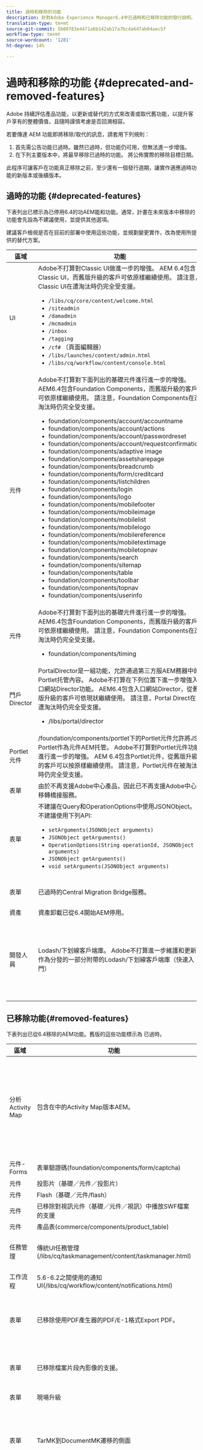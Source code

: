 ```yaml
---
title: 過時和移除的功能
description: 針對Adobe Experience Manager6.4中已過時和已移除功能的發行說明。
translation-type: tm+mt
source-git-commit: 5b00783e4471a6b142ab17a7bc4a647ab04aec5f
workflow-type: tm+mt
source-wordcount: '1281'
ht-degree: 14%

---
```



# 過時和移除的功能 {#deprecated-and-removed-features}

Adobe 持續評估產品功能，以更新或替代的方式來改善或取代舊功能，以提升客戶享有的整體價值，且隨時謹慎考慮是否回溯相容。

若要傳達 AEM 功能即將移除/取代的訊息，請套用下列規則：

1. 首先需公告功能已過時。雖然已過時，但功能仍可用，但無法進一步增強。
1. 在下列主要版本中，將最早移除已過時的功能。 將公佈實際的移除目標日期。

此程序可讓客戶在功能真正移除之前，至少還有一個發行週期，讓實作適應過時功能的新版本或後續版本。

## 過時的功能 {#deprecated-features}

下表列出已標示為已停用6.4的功AEM能和功能。通常，計畫在未來版本中移除的功能會先設為不建議使用，並提供其他選項。

建議客戶檢視是否在目前的部署中使用這些功能，並規劃變更實作，改為使用所提供的替代方案。

<!-- TBD: This MD table is a replacement of the HTML table below. However, it generates validation error hence commenting and replacing with inline text. Restore if required. -->

| 區域 | 功能 | 替代方案 |
|---|---|---|
| UI | Adobe不打算對Classic UI做進一步的增強。 AEM 6.4包含Classic UI，而舊版升級的客戶可依原樣繼續使用。 請注意，Classic UI在遭淘汰時仍完全受支援。 <ul> <li>`/libs/cq/core/content/welcome.html` </li> <li> `/siteadmin` </li> <li> `/damadmin` </li> <li> `/mcmadmin` </li> <li> `/inbox` </li> <li> `/tagging` </li> <li> `/cf#` （頁面編輯器） </li><li> `/libs/launches/content/admin.html` </li> <li> `/libs/cq/workflow/content/console.html` </li> </ul> | 建議客戶改用新的UIAEM。 |
| 元件 | Adobe不打算對下面列出的基礎元件進行進一步的增強。 AEM6.4包含Foundation Components，而舊版升級的客戶可依原樣繼續使用。 請注意，Foundation Components在遭淘汰時仍完全受支援。 <ul> <li> foundation/components/account/accountname </li> <li> foundation/components/account/actions </li> <li> foundation/components/account/passwordreset </li> <li> foundation/components/account/requestconfirmation </li> <li> foundation/components/adaptive image </li> <li> foundation/components/assetsharepage </li> <li> foundation/components/breadcrumb </li> <li> foundation/components/form/creditcard </li> <li> foundation/components/listchildren </li> <li> foundation/components/login </li> <li> foundation/components/logo </li> <li> foundation/components/mobilefooter </li> <li> foundation/components/mobileimage </li> <li> foundation/components/mobilelist </li> <li> foundation/components/mobilelogo </li> <li> foundation/components/mobilereference </li> <li> foundation/components/mobiletextimage </li> <li> foundation/components/mobiletopnav </li> <li> foundation/components/search </li> <li> foundation/components/sitemap </li> <li> foundation/components/table </li> <li> foundation/components/toolbar </li> <li> foundation/components/topnav </li> <li> foundation/components/userinfo </li> </ul> | 建議客戶將核心元件用於未來的專案。 現有網站不需要變更。 |
| 元件 | Adobe不打算對下面列出的基礎元件進行進一步的增強。 AEM6.4包含Foundation Components，而舊版升級的客戶可依原樣繼續使用。 請注意，Foundation Components在遭淘汰時仍完全受支援。 <ul><li>foundation/components/timing</li></ul> | Adobe不打算提供更換。 |
| 門戶Director | PortalDirector是一組功能，允許通過第三方服AEM務器中的Portlet托管內容。 Adobe不打算在下列位置下進一步增強入口網站Director功能。 AEM6.4包含入口網站Director，從舊版升級的客戶可依現狀繼續使用。 請注意，Portal Direct在遭淘汰時仍完全受支援。 <ul><li>/libs/portal/director</li></ul> | Adobe不打算提供更換。 |
| Portlet元件 | /foundation/components/portlet下的Portlet元件允許將JSR Portlet作為元件AEM托管。 Adobe不打算對Portlet元件功能進行進一步的增強。 AEM 6.4包含Portlet元件，從舊版升級的客戶可以按原樣繼續使用。 請注意，Portlet元件在被淘汰時仍完全受支援。 | Adobe不打算提供更換。 |
| 表單 | 由於不再支援Adobe中心產品，因此已不再支援Adobe中心移轉橋接服務。 | 無取代 |
| 表單 | 不建議在Query和OperationOptions中使用JSONObject。 不建議使用下列API: <ul><li>`setArguments(JSONObject arguments)`</li><li> `JSONObject getArguments()`</li><li>`OperationOptions(String operationId, JSONObject arguments)`</li><li>`JSONObject getArguments()`</li><li> `void setArguments(JSONObject arguments)`</li></ul> | 使用`IValueMap` API |
| 表單 | 已過時的Central Migration Bridge服務。 | 不提供任何替代項目。 |
| 資產 | 資產卸載已從6.4開始AEM停用。 |  |
| 開發人員 | Lodash/下划線客戶端庫。 Adobe不打算進一步維護和更新作為分發的一部分附帶的Lodash/下划線客戶端庫（快速入門） | Adobe建議仍需使用Lodash/底線的客戶將程式碼新增至其專案程式碼庫。 |

<!-- Original HTML table that came from helpx during migration.

<table> 
 <tbody>
  <tr>
   <td>Area</td> 
   <td>Feature</td> 
   <td>Replacement</td> 
  </tr>
  <tr>
   <td>UI</td> 
   <td><p>Adobe does not plan to make further enhancements to the Classic UI. AEM 6.4 has the Classic UI included, and customers upgrading from earlier releases can keep using it as is. Note that Classic UI remains fully supported while being deprecated. </p> 
    <ul> 
     <li>/libs/cq/core/content/welcome.html</li> 
     <li>/siteadmin</li> 
     <li>/damadmin</li> 
     <li>/mcmadmin</li> 
     <li>/inbox</li> 
     <li>/tagging</li> 
     <li>/cf# (Page Editor)</li> 
     <li>/libs/launches/content/admin.html</li> 
     <li>/libs/cq/workflow/content/console.html</li> 
    </ul> </td> 
   <td><p>Customers are advised to switch to use the new AEM UI.</p> <p> </p> </td> 
  </tr>
  <tr>
   <td>Components</td> 
   <td><p>Adobe does not plan to make further enhancements to the Foundation Components listed below. AEM 6.4 has the Foundation Components included, and customers upgrading from earlier releases can keep using them as is. Note that Foundation Components remain fully supported while being deprecated. </p> 
    <ul> 
     <li>foundation/components/account/accountname</li> 
     <li>foundation/components/account/actions</li> 
     <li>foundation/components/account/passwordreset</li> 
     <li>foundation/components/account/requestconfirmation</li> 
     <li>foundation/components/adaptiveimage</li> 
     <li>foundation/components/assetsharepage</li> 
     <li>foundation/components/breadcrumb</li> 
     <li>foundation/components/form/creditcard</li> 
     <li>foundation/components/listchildren</li> 
     <li>foundation/components/login</li> 
     <li>foundation/components/logo</li> 
     <li>foundation/components/mobilefooter</li> 
     <li>foundation/components/mobileimage</li> 
     <li>foundation/components/mobilelist</li> 
     <li>foundation/components/mobilelogo</li> 
     <li>foundation/components/mobilereference</li> 
     <li>foundation/components/mobiletextimage</li> 
     <li>foundation/components/mobiletopnav</li> 
     <li>foundation/components/search</li> 
     <li>foundation/components/sitemap</li> 
     <li>foundation/components/table</li> 
     <li>foundation/components/toolbar</li> 
     <li>foundation/components/topnav</li> 
     <li>foundation/components/userinfo</li> 
    </ul> </td> 
   <td>Customers are advised to use the Core Components for future projects. Existing sites do not need to be changed.</td> 
  </tr>
  <tr>
   <td>Components</td> 
   <td><p>Adobe does not plan to make further enhancements to the Foundation Components listed below. AEM 6.4 has the Foundation Components included, and customers upgrading from earlier releases can keep using them as is. Note that Foundation Components remain fully supported while being deprecated.</p> 
    <ul> 
     <li>foundation/components/timing</li> 
    </ul> </td> 
   <td>At the point of writing, it's not planned to provide a replacement.</td> 
  </tr>
  <tr>
   <td>Portal Director</td> 
   <td><p>The Portal Director is a set of features, that enables the hosting of AEM content via Portlet in 3rd party servers.</p> <p>Adobe does not plan to make further enhancements to the Portal Director feature under the location listed below. AEM 6.4 has the Portal Director included, and customers upgrading from earlier releases can keep using it as is. Note that Portal Direct remains fully supported while being deprecated.</p> 
    <ul> 
     <li>/libs/portal/director</li> 
    </ul> </td> 
   <td>At the point of writing, it's not planned to provide a replacement.</td> 
  </tr>
  <tr>
   <td>Portlet Component</td> 
   <td><p>Portlet Components under /foundation/components/portlet enables the hosting of JSR Portlets in AEM as components.</p> <p>Adobe does not plan to make further enhancements to the Portlet Component feature. AEM 6.4 has the Portlet Component included, and customers upgrading from earlier releases can keep using it as is. Note that Portlet Component remains fully supported while being deprecated.</p> </td> 
   <td>At the point of writing, it's not planned to provide a replacement.</td> 
  </tr>
  <tr>
   <td>Forms</td> 
   <td><p>Support for Adobe Central Migration Bridge service has been deprecated as Adobe Central product is no longer supported.</p> </td> 
   <td>No replacement </td> 
  </tr>
    <tr>
   <td>Forms</td> 
   <td><p>Deprecated use of JSONObject in Query and OperationOptions. The following APIs are deprecated:
   <ul><li>setArguments(JSONObject arguments)</li><li>JSONObject getArguments()</li><li>OperationOptions(String operationId, JSONObject arguments</li><li>JSONObject getArguments()</li><li>void setArguments(JSONObject arguments)</li></ul>
   </p> </td> 
   <td>Use the IValueMap API </td> 
  </tr>
  <tr>
   <td>Forms</td> 
   <td><p>Deprecated Central Migration Bridge service</p> </td> 
   <td> No replacement </td> 
  </tr>
  <tr>
   <td>Assets</td> 
   <td><p>Assets Offloading has been deprecated starting with AEM 6.4</p> </td> 
   <td> </td> 
  </tr>
 </tbody>
</table>
-->

## 已移除功能{#removed-features}

下表列出已從6.4移除的AEM功能。舊版的這些功能標示為
已過時。

| 區域 | 功能 | 替代方案 |
|---|---|---|
| 分析Activity Map | 包含在中的Activity Map版本AEM。 | 由於 Adobe Analytics API 中的安全性變更，AEM 中包含的 Activity Map 版本已無法再使用。現在應使用Adobe Analytics提供的[ActivityMap外掛程式。](https://docs.adobe.com/content/help/zh-Hant/analytics/analyze/activity-map/getting-started/get-started-users/activitymap-install.html) |
| 元件-Forms | 表單驗證碼(foundation/components/form/captcha) | 請改用Google的ReCaptcha元件 |
| 元件 | 投影片（基礎／元件／投影片） | 無取代 |
| 元件 | Flash（基礎／元件/flash） | 無取代 |
| 元件 | 已移除對視訊元件（基礎／元件／視訊）中播放SWF檔案的支援 | 使用無Flash視訊格式。 |
| 元件 | 產品表(commerce/components/product_table) | 無取代 |
| 任務管理 | 傳統UI任務管理(/libs/cq/taskmanagement/content/taskmanager.html) | 自6.0起已過時。使用與工作流UI結合的新任務管理。 |
| 工作流程 | 5.6-6.2之間使用的通知UI(/libs/cq/workflow/content/notifications.html) | 工作流程收件匣/aem/inbox |
| 表單 | 已移除使用PDF產生器的PDF/E-1格式Export PDF。 | PDF產生器繼續支援將PDF匯出為PDF/A-1a/b、PDF/A-2a/b和PDF/A-3a/b格式。 |
| 表單 | 已移除檔案片段內影像的支援。 | 互動式通訊提供直接在印刷和網頁頻道使用影像的功能。 |
| 表單 | 現場升級 | 不提供現場升級支援 |
| 表單 | TarMK到DocumentMK遷移的側面 | 您可以從舊式系統匯出資料，然後匯入新安裝的系統。 如需詳細指示，請參閱AEM Forms的JEE升級檔案 |
| 表單 | AEM Forms的JEE 32位元安裝程式未提供。 | Adobe已停止運送JEE 32位元安裝程式的AEM Forms。 您可以繼續使用64位元安裝程式，將AEM Forms安裝在JEE上。 |
| 表單 | 移除在檔案片段元件中使用DAM影像的支援。 | 您可以在互動式通訊的列印頻道中使用影像和圖表元件。 如果您使用最適化檔案的檔案片段元件進行最適化表單，則在升級至AEM6.4Forms後，它會停止運作。 |
| 表單 | 移除最適化檔案功能 | 您可以使用互動式通訊功能來建立平面和網路通訊。 如果您使用「最適化檔案」，請安裝相容性套件以繼續使用現有的最適化檔案 |
| 表單 | 已移除JEE專用登陸頁面上的AEM Forms。 | AEM Forms的JEE登陸頁面已取代AEM為登陸頁面(/aem/start.html) |
| 表單 | 已移除預設驗證碼的支援 | 使用Google提供的reCAPTCHA服務。 |
| 表單 | 已移除Designer中對flash欄位的AEM支援。 設AEM計人員不允許編輯表單中使用的Flash欄位。 | 您可以使AEM用舊版的Designer來編輯此類表格。 |
| 社群 | 已移除對驗證驗證的支援。 | 使用自訂的captcha整合（例如Google的reCAPTCHA）進行驗證。 |

## 下一版的預發佈{#pre-announcement-for-next-release}

下表提供未來版本的變更清單，這些變更並未過時，但可能會影響客戶。 這些是為規劃目的而提供的。

| 區域 | 功能 | 公告 |
|---|---|---|
| 瀏覽器支援 | Microsoft Internet Explorer | AEM 6.4是支援Microsoft Internet Explorer 11的最後一個版本。 |
| Foundation | UI架構 | Adobe在2019年淘汰了Coral UI 2元件。 AEM 6.4完全以Coral UI 3(隨AEM6.2推出)為基礎。 Adobe建議已使用Coral 2建立自訂UI的客戶和合作夥伴，將這些UI重構至Coral 3。 Adobe提供將Coral 2對話框轉換為Coral 3 - [閱讀更多資訊。](/help/sites-developing/modernization-tools.md) |
